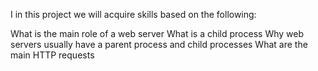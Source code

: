 I in this project we will acquire skills based on the following:

What is the main role of a web server
What is a child process
Why web servers usually have a parent process and child processes
What are the main HTTP requests
